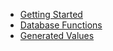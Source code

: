 - [Getting Started](getting-started.md)
- [Database Functions](database-functions.md)
- [Generated Values](generated-values.md)
